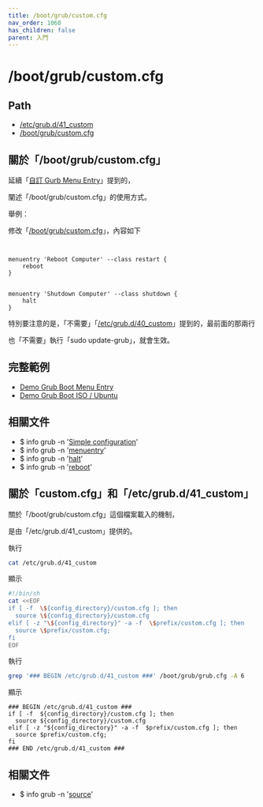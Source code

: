 ```yaml
---
title: /boot/grub/custom.cfg
nav_order: 1060
has_children: false
parent: 入門
---
```



# /boot/grub/custom.cfg

## Path

* [/etc/grub.d/41_custom](https://samwhelp.github.io/note-about-grub/read/explore/ubuntu/file/etc_grub_d_41_custom.html)
* [/boot/grub/custom.cfg](https://samwhelp.github.io/note-about-grub/read/explore/ubuntu/file/boot_grub_custom_cfg.html)


## 關於「/boot/grub/custom.cfg」

延續「[自訂 Gurb Menu Entry](https://samwhelp.github.io/note-about-grub/read/start/custom_menu_entry.html)」提到的，

闡述「/boot/grub/custom.cfg」的使用方式。

舉例：

修改「[/boot/grub/custom.cfg](https://github.com/samwhelp/note-about-grub/blob/gh-pages/_demo/prototype/boot_iso/demo_41_custom/Util/System/custom.cfg)」，內容如下


```


menuentry 'Reboot Computer' --class restart {
	reboot
}


menuentry 'Shutdown Computer' --class shutdown {
	halt
}
```

特別要注意的是，「不需要」「[/etc/grub.d/40_custom](https://samwhelp.github.io/note-about-grub/read/start/40_custom.html)」提到的，最前面的那兩行


也「不需要」執行「sudo update-grub」，就會生效。


## 完整範例

* [Demo Grub Boot Menu Entry](https://github.com/samwhelp/note-about-grub/tree/gh-pages/_demo/prototype/boot_iso/demo_41_custom/Util/System)
* [Demo Grub Boot ISO / Ubuntu](https://github.com/samwhelp/note-about-grub/tree/gh-pages/_demo/prototype/boot_iso/demo_41_custom/Ubuntu/daily-live)


## 相關文件

* $ info grub -n '[Simple configuration](https://www.gnu.org/software/grub/manual/grub/html_node/Simple-configuration.html#Simple-configuration)'
* $ info grub -n '[menuentry](https://www.gnu.org/software/grub/manual/grub/html_node/menuentry.html)'
* $ info grub -n '[halt](https://www.gnu.org/software/grub/manual/grub/html_node/halt.html)'
* $ info grub -n '[reboot](https://www.gnu.org/software/grub/manual/grub/html_node/reboot.html)'




## 關於「custom.cfg」和「/etc/grub.d/41_custom」

關於「/boot/grub/custom.cfg」這個檔案載入的機制，

是由「/etc/grub.d/41_custom」提供的。


執行

``` sh
cat /etc/grub.d/41_custom
```

顯示


``` sh
#!/bin/sh
cat <<EOF
if [ -f  \${config_directory}/custom.cfg ]; then
  source \${config_directory}/custom.cfg
elif [ -z "\${config_directory}" -a -f  \$prefix/custom.cfg ]; then
  source \$prefix/custom.cfg;
fi
EOF

```


執行

``` sh
grep '### BEGIN /etc/grub.d/41_custom ###' /boot/grub/grub.cfg -A 6
```

顯示

```
### BEGIN /etc/grub.d/41_custom ###
if [ -f  ${config_directory}/custom.cfg ]; then
  source ${config_directory}/custom.cfg
elif [ -z "${config_directory}" -a -f  $prefix/custom.cfg ]; then
  source $prefix/custom.cfg;
fi
### END /etc/grub.d/41_custom ###
```


## 相關文件

* $ info grub -n '[source](https://www.gnu.org/software/grub/manual/grub/html_node/source.html)'
